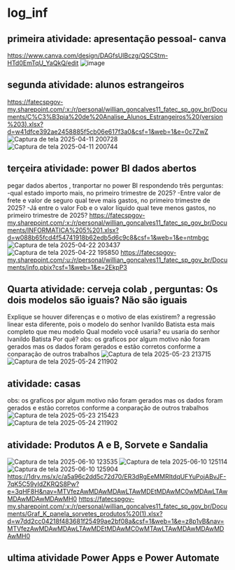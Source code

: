 # log_inf

## primeira atividade: apresentação pessoal- canva
https://www.canva.com/design/DAGfsUlBczg/QSCStm-HTd0EmTqU_YaQkQ/edit
![image](https://github.com/user-attachments/assets/ad710f88-e1c4-461c-bac7-75aca2cdc7c0)

## segunda atividade: alunos estrangeiros 
https://fatecspgov-my.sharepoint.com/:x:/r/personal/willian_goncalves11_fatec_sp_gov_br/Documents/C%C3%B3pia%20de%20Analise_Alunos_Estrangeiros%20(version%203).xlsx?d=w41dfce392ae2458885f5cb06e617f3a0&csf=1&web=1&e=0c7ZwZ
![Captura de tela 2025-04-11 200728](https://github.com/user-attachments/assets/3afec12d-c249-4248-a091-b7ebaf0ac0bb)
![Captura de tela 2025-04-11 200744](https://github.com/user-attachments/assets/c6857fc1-c2b1-41a1-a508-9a5e65e46dcc)

## terçeira atividade: power BI dados abertos 
pegar dados abertos , tranportar no power BI respondendo três perguntas:
-qual estado importo mais, no primeiro trimestre de 2025?
-Entre valor de frete e valor de seguro qual teve mais gastos, no primeiro trimestre de 2025?
-Já entre o valor Fob e o valor líquido qual teve menos gastos, no primeiro trimestre de 2025?​
https://fatecspgov-my.sharepoint.com/:x:/r/personal/willian_goncalves11_fatec_sp_gov_br/Documents/INFORMATICA%205%201.xlsx?d=w088b65fcd4f54741918b62edb5d6c9c8&csf=1&web=1&e=ntmbgc
![Captura de tela 2025-04-22 203437](https://github.com/user-attachments/assets/3b516125-6aef-4a1a-aae2-b36af5b9e27a)
![Captura de tela 2025-04-22 195850](https://github.com/user-attachments/assets/bd81f434-2881-4318-8e42-8a1f39a1e861)
https://fatecspgov-my.sharepoint.com/:u:/r/personal/willian_goncalves11_fatec_sp_gov_br/Documents/info.pbix?csf=1&web=1&e=2EkpP3

## Quarta atividade: cerveja colab , perguntas:  Os dois modelos são iguais? Não são iguais 
Explique se houver diferenças e o motivo de elas existirem? a regressão linear esta diferente, pois o modelo do senhor Ivanildo Batista esta mais completo que meu modelo 
Qual modelo você usaria?  eu usaria do senhor Ivanildo Batista Por quê? 
obs: os graficos por algum motivo não foram gerados mas os dados foram gerados e estão corretos conforme a conparação de outros trabalhos 
![Captura de tela 2025-05-23 213715](https://github.com/user-attachments/assets/c47e0933-a16c-428d-8b43-17997740e1d9)
![Captura de tela 2025-05-24 211902](https://github.com/user-attachments/assets/78460ed7-b9f3-4c22-8304-7c2883aad16f)
## atividade: casas 
obs: os graficos por algum motivo não foram gerados mas os dados foram gerados e estão corretos conforme a conparação de outros trabalhos 
![Captura de tela 2025-05-23 215423](https://github.com/user-attachments/assets/65fc5851-f970-499d-aeeb-1266e3389eb0)
![Captura de tela 2025-05-24 211902](https://github.com/user-attachments/assets/440eb069-6353-40a3-8dc8-6312d6b1636e)

## atividade: Produtos A e B, Sorvete e Sandalia 
![Captura de tela 2025-06-10 123535](https://github.com/user-attachments/assets/1f282cac-496c-41ba-9454-97c095a871e7)
![Captura de tela 2025-06-10 125114](https://github.com/user-attachments/assets/08df55f3-c728-4c7a-ad16-1bc95b2de25e)
![Captura de tela 2025-06-10 125904](https://github.com/user-attachments/assets/f69e8159-42e2-46a6-9710-73e8054b1ea0)
https://1drv.ms/x/c/a5a96c2dd5c72d70/ER3dRgEeMMRItdqUFYuPojABvJF-7qK5C59yIdZKRQS8Pw?e=3qHF8H&nav=MTVfezAwMDAwMDAwLTAwMDEtMDAwMC0wMDAwLTAwMDAwMDAwMDAwMH0
https://fatecspgov-my.sharepoint.com/:x:/r/personal/willian_goncalves11_fatec_sp_gov_br/Documents/Graf_K_panela_sorvetes_produtos%20(1).xlsx?d=w7dd2cc04218f483681f25499ae2bf08a&csf=1&web=1&e=z8p1vB&nav=MTVfezAwMDAwMDAwLTAwMDEtMDAwMC0wMTAwLTAwMDAwMDAwMDAwMH0

## ultima atividade Power Apps e Power Automate


